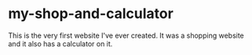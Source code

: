 # my-shop-and-calculator
This is the very first website I've ever created. It was a shopping website and it also has a calculator on it.
